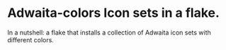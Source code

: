 # Adwaita-colors Icon sets in a flake.
In a nutshell: a flake that installs a collection of Adwaita icon sets with different colors.

